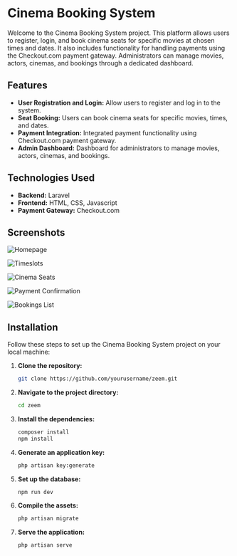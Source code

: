 # Cinema Booking System

Welcome to the Cinema Booking System project. This platform allows users to register, login, and book cinema seats for specific movies at chosen times and dates. It also includes functionality for handling payments using the Checkout.com payment gateway. Administrators can manage movies, actors, cinemas, and bookings through a dedicated dashboard.

## Features

-   **User Registration and Login:** Allow users to register and log in to the system.
-   **Seat Booking:** Users can book cinema seats for specific movies, times, and dates.
-   **Payment Integration:** Integrated payment functionality using Checkout.com payment gateway.
-   **Admin Dashboard:** Dashboard for administrators to manage movies, actors, cinemas, and bookings.

## Technologies Used

-   **Backend:** Laravel
-   **Frontend:** HTML, CSS, Javascript
-   **Payment Gateway:** Checkout.com

## Screenshots

![Homepage](https://i.imgur.com/KaEiRD4.png)

![Timeslots](https://i.imgur.com/qMXNZCn.png)

![Cinema Seats](https://i.imgur.com/ctSYkGP.png)

![Payment Confirmation](https://i.imgur.com/CTl4sTa.png)

![Bookings List](https://i.imgur.com/aTaE8r3.png)

## Installation

Follow these steps to set up the Cinema Booking System project on your local machine:

1. **Clone the repository:**

    ```sh
    git clone https://github.com/yourusername/zeem.git

    ```

2. **Navigate to the project directory:**

    ```sh
    cd zeem

    ```

3. **Install the dependencies:**

    ```sh
    composer install
    npm install

    ```

4. **Generate an application key:**

    ```sh
    php artisan key:generate

    ```

5. **Set up the database:**

    ```sh
    npm run dev
    ```

6. **Compile the assets:**

    ```sh
    php artisan migrate
    ```

7. **Serve the application:**
    ```sh
    php artisan serve
    ```
